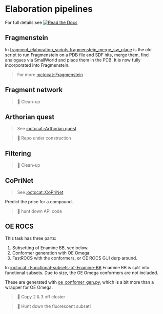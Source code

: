 # Elaboration pipelines
For full details see [![Read the Docs](https://img.shields.io/readthedocs/fragment-hit-follow-up-chemistry)](https://fragment-hit-follow-up-chemistry.readthedocs.io/en/latest/fragment_elaboration_scripts.html)


## Fragmenstein

In [fragment_elaboration_scripts.fragmenstein_merge_sw_place](fragment_elaboration_scripts/fragmenstein_merge_sw_place.py)
is the old script to run Fragmenstein on a PDB file and SDF hits, merge them,
find analogues via SmallWorld and place them in the PDB.
It is now fully incorporated into Fragmenstein.

> For more [:octocat::Fragmenstein](https://github.com/matteoferla/Fragmenstein)

## Fragment network

> :construction: Clean-up

## Arthorian quest

> See [:octocat::Arthorian quest](https://github.com/matteoferla/arthorian-quest)

> :construction: Repo under construction

## Filtering

> :construction: Clean-up

## CoPriNet

> See [:octocat::CoPriNet](https://github.com/oxpig/CoPriNet)

Predict the price for a compound.

> :construction: hunt down API code


## OE ROCS

This task has three parts:

1. Subsetting of Enamine BB, see below.
2. Conformer generation with OE Omega.
3. FastROCS with the conformers, or OE ROCS GUI derp around.

In [:octocat:: Functional-subsets-of-Enamine-BB](https://github.com/matteoferla/Functional-subsets-of-Enamine-BB)
Enamine BB is split into functional subsets.
Due to size, the OE Omega conformers are not included.

These are generated with [oe_confomer_gen.py](fragment_elaboration_scripts/oe_confomer_gen.py),
which is a bit more than a wrapper for OE Omega.

> :construction: Copy 2 & 3 off cluster

> :construction: Hunt down the fluorescent subset!
